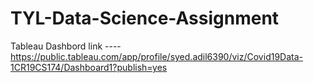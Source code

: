 # TYL-Data-Science-Assignment

Tableau Dashbord link ---- https://public.tableau.com/app/profile/syed.adil6390/viz/Covid19Data-1CR19CS174/Dashboard1?publish=yes

